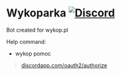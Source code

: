 # Wykoparka [![Discord](https://discordapp.com/api/guilds/367325058353594378/embed.png)]()

Bot created for wykop.pl

Help command:
- wykop pomoc

> [discordapp.com/oauth2/authorize](https://discordapp.com/oauth2/authorize?client_id=459391891687997451&permissions=2080&scope=bot)
